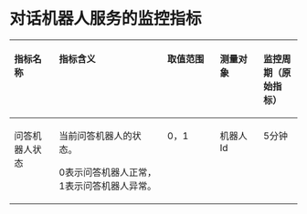 # 对话机器人服务的监控指标<a name="ZH-CN_TOPIC_0152121922"></a>

<a name="zh-cn_topic_0053115439_table175881709520"></a>
<table><thead align="left"><tr id="zh-cn_topic_0053115439_row7588906529"><th class="cellrowborder" valign="top" width="15.590000000000002%" id="mcps1.1.6.1.1"><p id="zh-cn_topic_0053115439_p19589200185210"><a name="zh-cn_topic_0053115439_p19589200185210"></a><a name="zh-cn_topic_0053115439_p19589200185210"></a><strong id="zh-cn_topic_0053115439_b7917151219309"><a name="zh-cn_topic_0053115439_b7917151219309"></a><a name="zh-cn_topic_0053115439_b7917151219309"></a>指标名称</strong></p>
</th>
<th class="cellrowborder" valign="top" width="37.64%" id="mcps1.1.6.1.2"><p id="zh-cn_topic_0053115439_p1958919085217"><a name="zh-cn_topic_0053115439_p1958919085217"></a><a name="zh-cn_topic_0053115439_p1958919085217"></a><strong id="zh-cn_topic_0053115439_b20918812183012"><a name="zh-cn_topic_0053115439_b20918812183012"></a><a name="zh-cn_topic_0053115439_b20918812183012"></a>指标含义</strong></p>
</th>
<th class="cellrowborder" valign="top" width="18.23%" id="mcps1.1.6.1.3"><p id="zh-cn_topic_0053115439_p10589205525"><a name="zh-cn_topic_0053115439_p10589205525"></a><a name="zh-cn_topic_0053115439_p10589205525"></a><strong id="zh-cn_topic_0053115439_b59191612163014"><a name="zh-cn_topic_0053115439_b59191612163014"></a><a name="zh-cn_topic_0053115439_b59191612163014"></a>取值范围</strong></p>
</th>
<th class="cellrowborder" valign="top" width="15.160000000000002%" id="mcps1.1.6.1.4"><p id="p29241922201715"><a name="p29241922201715"></a><a name="p29241922201715"></a>测量对象</p>
</th>
<th class="cellrowborder" valign="top" width="13.38%" id="mcps1.1.6.1.5"><p id="p2152145910542"><a name="p2152145910542"></a><a name="p2152145910542"></a>监控周期（原始指标）</p>
</th>
</tr>
</thead>
<tbody><tr id="zh-cn_topic_0053115439_row18589120185211"><td class="cellrowborder" valign="top" width="15.590000000000002%" headers="mcps1.1.6.1.1 "><p id="p197471514112"><a name="p197471514112"></a><a name="p197471514112"></a>问答机器人状态</p>
</td>
<td class="cellrowborder" valign="top" width="37.64%" headers="mcps1.1.6.1.2 "><p id="p971511963911"><a name="p971511963911"></a><a name="p971511963911"></a>当前问答机器人的状态。</p>
<p id="zh-cn_topic_0053115439_p258940105212"><a name="zh-cn_topic_0053115439_p258940105212"></a><a name="zh-cn_topic_0053115439_p258940105212"></a>0表示问答机器人正常，1表示问答机器人异常。</p>
</td>
<td class="cellrowborder" valign="top" width="18.23%" headers="mcps1.1.6.1.3 "><p id="p178061430151711"><a name="p178061430151711"></a><a name="p178061430151711"></a>0，1</p>
</td>
<td class="cellrowborder" valign="top" width="15.160000000000002%" headers="mcps1.1.6.1.4 "><p id="p2632891193"><a name="p2632891193"></a><a name="p2632891193"></a>机器人Id</p>
</td>
<td class="cellrowborder" valign="top" width="13.38%" headers="mcps1.1.6.1.5 "><p id="p915215955416"><a name="p915215955416"></a><a name="p915215955416"></a>5分钟</p>
</td>
</tr>
</tbody>
</table>

